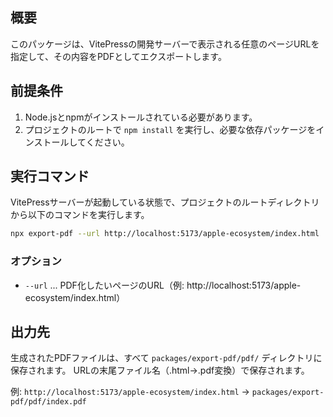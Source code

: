 ## 概要

このパッケージは、VitePressの開発サーバーで表示される任意のページURLを指定して、その内容をPDFとしてエクスポートします。

## 前提条件

1. Node.jsとnpmがインストールされている必要があります。
2. プロジェクトのルートで `npm install` を実行し、必要な依存パッケージをインストールしてください。

## 実行コマンド

VitePressサーバーが起動している状態で、プロジェクトのルートディレクトリから以下のコマンドを実行します。

```bash
npx export-pdf --url http://localhost:5173/apple-ecosystem/index.html
```

### オプション

- `--url` ... PDF化したいページのURL（例: http://localhost:5173/apple-ecosystem/index.html）

## 出力先

生成されたPDFファイルは、すべて `packages/export-pdf/pdf/` ディレクトリに保存されます。
URLの末尾ファイル名（.html→.pdf変換）で保存されます。

例: `http://localhost:5173/apple-ecosystem/index.html` → `packages/export-pdf/pdf/index.pdf`